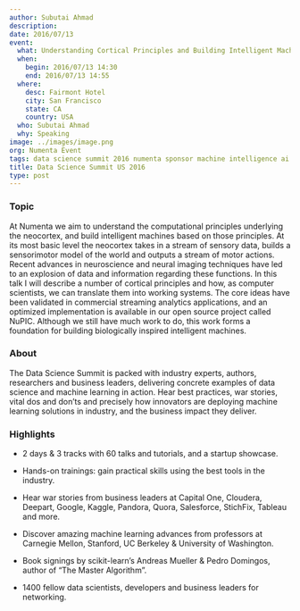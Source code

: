 ```yaml
---
author: Subutai Ahmad
description:
date: 2016/07/13
event:
  what: Understanding Cortical Principles and Building Intelligent Machines
  when:
    begin: 2016/07/13 14:30
    end: 2016/07/13 14:55
  where:
    desc: Fairmont Hotel
    city: San Francisco
    state: CA
    country: USA
  who: Subutai Ahmad
  why: Speaking
image: ../images/image.png
org: Numenta Event
tags: data science summit 2016 numenta sponsor machine intelligence ai
title: Data Science Summit US 2016
type: post
---
```


### Topic

At Numenta we aim to understand the computational principles underlying the
neocortex, and build intelligent machines based on those principles. At its most
basic level the neocortex takes in a stream of sensory data, builds a
sensorimotor model of the world and outputs a stream of motor actions. Recent
advances in neuroscience and neural imaging techniques have led to an explosion
of data and information regarding these functions. In this talk I will describe
a number of cortical principles and how, as computer scientists, we can
translate them into working systems. The core ideas have been validated in
commercial streaming analytics applications, and an optimized implementation is
available in our open source project called NuPIC. Although we still have much
work to do, this work forms a foundation for building biologically inspired
intelligent machines.

### About

The Data Science Summit is packed with industry experts, authors, researchers
and business leaders, delivering concrete examples of data science and machine
learning in action. Hear best practices, war stories, vital dos and don’ts and
precisely how innovators are deploying machine learning solutions in industry,
and the business impact they deliver.

### Highlights

* 2 days & 3 tracks with 60 talks and tutorials, and a startup showcase.

* Hands-on trainings: gain practical skills using the best tools in the
  industry.

* Hear war stories from business leaders at Capital One, Cloudera, Deepart,
  Google, Kaggle, Pandora, Quora, Salesforce, StichFix, Tableau and more.

* Discover amazing machine learning advances from professors at Carnegie Mellon,
  Stanford, UC Berkeley & University of Washington.

* Book signings by scikit-learn’s Andreas Mueller & Pedro Domingos, author of
  “The Master Algorithm”.

* 1400 fellow data scientists, developers and business leaders for networking.
